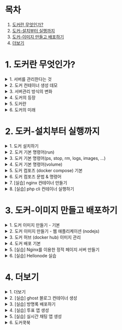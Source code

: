 # 목차

1. [도커란 무엇인가?](#1-도커란-무엇인가?)
2. [도커-설치부터 실행까지](#2-도커-설치부터-실행까지)
3. [도커-이미지 만들고 배포하기](#3-도커-이미지-만들고-배포하기)
4. [더보기](#4-더보기)

# 1. 도커란 무엇인가?

<details>
<summary>1. 서버를 관리한다는 것</summary>

## 1. 서버를 관리한다는 것 

### 개요
- 도커는 컨테이너 기반의 오픈소스 가상화 플랫폼
- 다른 도구와 마찬가지로 **어떤 문제**를 해결하기 위해 만들어졌고
그 방법이 많은 사람들에게 인기를 끌면서 널리 사용

</details>



<details>
<summary>2. 도커 컨테이너 생성 데모</summary>

## 2. 도커 컨테이너 생성 데모
</details>


<details>
<summary>3. 서버관리 방식의 변화</summary>

## 3. 서버관리 방식의 변화

### 가상머신 vs 도커
- 도커는 가상머신처럼 독립적으로 실행되지만 <br>
가상머신보다 빠르고<br>
가상머신보다 쉽고<br>
가상머신보다 효율적이다.<br>

</details>



<details>
<summary>4. 도커의 등장</summary>

## 4. 도커의 등장
### 도커의 등장
- 2013년에 DotCloud(현 Docker)에서 첫 공개
- 컨테이너: 격리된 환경에서 작동하는 프로세스
- 리눅스 커널의 여러 기술을 활용
- 하드웨어 가상화 기술보다 가벼움
- 이미지 단위로 프로세스 실행 환경을 구성

</details>

<details>
<summary> 5. 도커란 </summary>

## 5. 도커란
### VM vs Docker
![image](https://user-images.githubusercontent.com/28394879/130361223-3967168c-06b8-4787-843a-90b698b2a21a.png)

### 도커의 특징 - 확장성/이식성
- 도커가 설치되어 있다면 어디서든 컨테이너를 실행할 수 있음
- 특정 회사나 서비스에 종속적이지 않음
- 쉽게 개발서버를 만들 수 있고 테스트서버 생성도 간편함

### 도커의 특징 - 표준성
- 도커를 사용하지 않는 경우 ruby, nodejs, go php로 만든 서비스들의 배포 방식은 제각각 다름
- 컨테이너라는 표준으로 서버를 배포하므로 모든 서비스들의 배포과정이 동일해짐
- capistrano? fabric? ftp? 바이바이 ~

### 도커의 특징 - 이미지
- 이미지에서 컨테이너를 생성하기 떄문에 반드시 이미지를 만드는 과정이 필요
- Dockerfile을 이용하여 이미지를 만들고 처음부터 재현 가능
- 빌드 서버에서 이미지를 만들면 해당 이미지를 이미지 저장소에 저장하고 운영서버에서 이미지를 불러옴

### 도커의 특징 - 설정관리
- 설정은 보통 환경변수로 제어함
- MYSQL_PASS = password 와 같이 컨테이너를 띄울때 환경변수를 같이 지정
- 하나의 이미지가 환경변수에 따라 동적으로 설정파일을 생성하도록 만들어져야함

### 도커의 특징 - 자원관리
- 컨테이너는 삭제 후 새로 만들면 모든 데이터가 초기화 됨
- 업로드 파일을 외부 스토리지와 링크하여 사용하거나 S3같은 별도의 저장소가 필요
- 세션이나 캐시를 memcached나 redis와 같은 외부로 분리

### 도커가 가져온 변화
- 클라우드 이미지보다 관리하기 쉬움
- 다른 프로세스와 격리되어 가상머신처럼 사용하지만 성능저하 (거의)없음
- 복잡한 기술(namespace, cgroups, network, ...)을 몰라도 사용할 수 있음
- 이미지 빌드 기록이 남음
- 코드와 설정으로 관리 > 재현 및 수정 가능
- 오픈 소스 > 특정 회사 기술에 종속적이지 않음

</details>

<details>

<summary> 6. 도커의 미래 </summary>

## 6. 도커의 미래
### 쿠버네티스
- 여러대의 서버와 여러개의 서비스를 관리하기 쉽게 해줌
- 즉, 쿠버네티스 안에 여러개의 도커가 있음.

### 쿠버네티스 - 스케줄링 
- 컨테이너를 적당한 서버에 배포해 주는 작업
- 여러 대의 서버 중 가장 할일 없는 서버에 배포하거나 그냥 차례대로 배포 또는 아예 랜덤하게 배포
- 컨테이너 개수를 여러개로 늘리면 적당히 나눠서 배포하고 서버가 죽으면 실행 중이던 컨테이너를 다른 서버에 띄워줌

### 쿠버네티스 - 클러스터링
- 여러 개의 서버를 하나의 서버처럼 사용
- 작게는 몇 개 안되는 서버부터 많게는 수천 대의 서버를 하나의 클러스터로
- 여기저기 흩어져 있는 컨테이너도 가장 네트워크를 이용하여 마치 같은 서버에 있는 것처럼 쉽게 통신

### 쿠버네티스 - 서비스 디스커버리
- 서비스를 찾아주는 기능
- 클러스터 환경에서 컨테이너는 어느 서버에 생성될지 알 수 없고 다른 서버로 이동 할 수도 있음
- 따라서 컨테이너와 통신을 하기 위해서 어느 서버에서 실행중인지 알아야 하고 컨테이너가 생성되고 중지 될 때 어딘가에 IP와 Port같은 정보를 업데이트 해줘야 함
- 키-벨류 스토리지에 정보를 저장할 수도 있고 내부 DNS 서버를 이용

</details>

# 2. 도커-설치부터 실행까지

<details> <summary> 1. 도커 설치하기 </summary>

## 1. 도커 설치하기

### MacOS or Windows
- 도커는 기본적으로 linux를 지원하기 떄문에 MacOS와 Windows에 설치되는 Docker는 가상머신에 설치됨
- MacOS는 xhyve를 사용하고 Windows는 Hyper-V 사용
    - Windows Pro에서만 설치가 가능했으나 Windows WSL 2를 이용하여 Home 버전도 설치 가능
    - 그 외에 Windows 사용자는 VirtualBox에 ubuntu 리눅스를 설치하여 실


</details>

<details> <summary> 2. 도커 기본 명령어(run) </summary>

## 2. 도커 기본 명령어(run)
### run - 컨테이너 실행
- docker run [OPTIONS] IMAGE:[:TAG|@DIGEST] [COMMAND] [ARG...]
    - -d: detached mode (백그라운드 모드)
    - -p: 호스트와 컨테이너의 포트를 연결
    - -v: 호스트와 컨테이너의 디렉토리를 연결
    - -e: 컨테이너 내에서 사용할 환경변수 설정
    - --name: 컨테이너 이름 설정
    - --rm: 프로세스 종료시 컨테이너 자동 제거
    - -it: -i와 -t를 동시에 사용한 것으로 터미널 입력을 위한 옵션
    - --network: 네트워크 연결 

### ubuntu 20.04 컨테이너 만들기
- ```dokcer run ubuntu:20.04```
    - run 명령어를 사용하면 사용할 이미지가 저장되어 있는지 확인하고 없으면 다운로드(pull) 한 후
    컨테이너를 생성(create)하고 시작(start)합니다.
    - 컨테이너는 정상적으로 실행 됐지만 뭘 하라고 명령어를 전달하지 않았기 때문에 컨테이너는
    생성 되자마자 종료 됩니다. 컨테이너는 프로세스이기 때문에 실행중인
    프로세스가 없으면 컨테이너는 종료 됩니다.
    - 조금 더 자세하게 설명하면 도커 이미지마다 컨테이너가 만들어질때 실행할 명령어를 지정할 수 있고
    ubuntu:20.04는 "/bin/bash"가 지정되어 쉘이 실행되야 하지만, 입력 받을 수 있도록 "-it"
    옵션을 입력하지 않았기 떄문에 바로 실행이 종료 된 것이다.

### bin/sh 실행하기
- ```docker run  --rm -it ubuntu:20.04 /bin/sh```
    - 컨테이너 내부에 들어가기 위해 sh를 실행하고 키보드 입력을 위해 -it옵션을 준다.
    - 추가적으로 프로세스가 종료되면 컨테이너가 자동으로 삭제 되도록 --rm 옵션도 추가 한다.
    - --rm 옵션이 없다면 컨테이너가 종료되더라도 삭제되지 않고 남아 있어 수동으로 삭제 해야 한다.

### CentOS 실행하기
- ```docker run --rm -it centos:8 /bin/sh```
    - 도커는 다양한 리눅스 배포판을 실행할 수 있다. 공통점은 모두 동일한 커널을 사용한다는 점이다.
    - Ubuntu 또는 CentOS에 포함된 다양한 기본기능이 필요 없는 경우, Alpine 이라는 초소형(5MB)이미지를 사용할 수도 있다.

### 웹 어플리케이션 실행하기
- ``` docker run --rm -p 5678:5678 hashicorp/http-echo -text="hello world" ```
    - detached mode(백그라운드 모드)로 실행하기 위해 -d 옵션을 추가하고 -p 옵션을 추가하여 컨테이너 포트를 호스트의 포트로 연결하였다.
    - 브라우저를 열골 localhost:5678에 접속하면 메시지를 볼 수 있다.

### Redis 실행하기
- ```docker run --rm -p 1234:6379 redis```
    - redis라는 메모리기반 데이터베이스를 실행
    ``` 
    $ telnet localhost 1234 # telnet이 설치되어 있으면 접속 가능
    
    set hello world
    +OK
    get hello
    $5
    world
    quit
    ```

### MySQL 실행하기 
```
docker run -d -p 3306:3306 \
  -e MYSQL_ALLOW_EMPTY_PASSWORD=true \
  --name mysql \
  mysql:5.7
```
```
MySQL 데이터베이스를 실행한다.
docker exec -it mysql mysql 
create database wp CHARACTER SET utf8;
grant all privileges on wp.* to wp@'%' identified by 'wp';
flush privileges;
quit
```

### exec 명령어
- exec 명령어는 run 명령어와 달리 실행중인 도커 컨테이너에 접속할 때 사용하며
컨테이너 안에 ssh server등을 설치하지 않고 exec 명령어로 접속한다.
  
### 도커는 다양한 데이터베이스를 손쉽게 생성/삭제할 수 있기 때문에 개발할때도 많이 사용한다.

### 워드프레스 블로그 실행하기
```
docker run -d -p 8080:80 \
  -e WORDPRESS_DB_HOST=host.docker.internal \
  -e WORDPRESS_DB_NAME=wp \
  -e WORDPRESS_DB_USER=wp \
  -e WORDPRESS_DB_PASSWORD=wp \
  wordpress
```
- 앞에서 만든 MySQL을 실행한 상태에서 생성한다.
- 웹브라우저 localhost:8080으로 접속 한다.

</details>

<details> <summary> 3. 도커 기본 명령어(ps, stop, rm, logs, images, ...) </summary>

## 3. 도커 기본 명령어(ps, stop, rm, logs, images, ...)
### ps 명령어
- `docker ps`
  - 실행중인 컨테이너 목록을 확인하는 명령어
- `docker ps -a`
  - 중지된 컨테이너도 확인하려면 -a 옵션을 붙임 
  
### stop 명령어
- `docker stop [OPTIONS] CONTAINER [CONTAINER...]`
  - 실행중인 컨테이너를 중지하는 명령어
  - 실행중인 컨테이너를 하나 또는 여러개(띄어쓰기) 중지할 수 있다.
  
### rm 명령어
- `docker rm [OPTIONS] CONTAINER [CONTAINER...]`
  - 종료된 컨테이너를 완전히 제거하는 명령어

### logs 명령어
- `docker logs [OPTIONS] CONTAINER`
  - 컨테이너가 정상적으로 동작하는지 확인하는 좋은 방법은 로그를 확인하는 것이다.
  - 기본 옵션과 -f, --tail 옵션을 살펴보자. 

### images 명령어
- `docker images [OPTIONS] [REPOSITORY[:TAG]]`
  - 도커가 다운로드한 이미지 목록을 보는 명령어

### pull 명령어
- `docker pull [OPTIONS] NAME[:TAG|@DIGEST]`
  - 이미지를 다운로드하는 명령어
  - ex) `docker pull ubuntu:18.04`

### rmi 명령어
- `docker rmi [OPTIONS] IMAGE [IMAGE...]`
  - 이미지를 삭제하는 방법
  - images 명령어를 통해 얻는 이미지 목록에서 이미지 ID를 입력하면 삭제가 된다.
  단, 컨테이너가 실행중인 이미지는 삭제되지 않는다.

### network create 명령어
- `docker network create [OPTIONS] NETWORK`
  - 도커 컨테이너끼리 이름으로 통신할 수 있는 가상 네트워크를 만든다ㅣ.
- `docker network create app-network`
  - app-network 라는 이름으로 wordpress와 mysql이 통신할 네트워크를 만든다.

### network connect 명령어
- `docker network connect [OPTIONS] NETWORK CONTAINER`
  - 기존에 생성된 컨테이너에 네트워크를 추가한다.
- `docker network connect app-network mysql`
  - mysql 컨테이너에 네트워크를 추가한다.

### network option 명령어
```
  docker run -d -p 8080:80 \
  --network=app-network \
  -e WORDPRESS_DB_HOST=mysql \
  -e WORDPRESS_DB_NAME=wp \
  -e WORDPRESS_DB_USER=wp \
  -e WORDPRESS_DB_PASSWORD=wp \
  wordpress
```
- 워드프레스를 app-network에 속하게 하고 mysql을 이름으로 접근한다.
</details>

<details> <summary> 4. 도커 기본 명령어(volume) </summary>

## 4. 도커 기본 명령어(volume)

### volume mount (-v) 명령어
```
docker stop mysql
docker rm mysql
docker run -d -p 3306:3306 \
  -e MYSQL_ALLOW_EMPTY_PASSWORD=true \
  --network=app-network \
  --name mysql \
  -v /Users/singyeongdeog/mysql:/var/lib/mysql \
  mysql:5.7
```
- mysql을 삭제후에 다시 실행하면 워드프레스 사이트에서 데이터베이스 오류가 발생
- `-v` 옵션으로 내 pc에 데이터를 저장할 위치를 선택 
- `-v` 옵션을 안주게 되면 기본적으로 컨테이너를 삭제하면 저장 데이터들은 삭제됨

</details>



<details> <summary> 5. 도커 컴포즈 (docker compose) 기본 </summary>

## 5. 도커 컴포즈 (docker compose) 기본

- 도커 명령어들이 띄어 쓰기나 명령어들을 조심스럽게 써야 한다는 단점이 존재한다. 이걸 편하게 해주는 프로그램이 docker-compose이다.
- docker-compose는 기본적으로 docker-for-mac, docker-for-window를 설치하면 같이 설치 된다.

### 설치 확인 
```
$ docker-compose version
```
- 리눅스는 다음 명령어로 설치 해야 된다.
```
sudo curl -L "https://github.com/docker/compose/releases/download/1.26.0/
docker-compose-$(uname -s) 
sudo chmod +x /usr/local/bin/docker-compose
```

### docker-compose.yml
```
version: '2'
services:
  db:
    image: mysql:5.7
    volumes:
      - ./mysql:/var/lib/mysql
    restart: always
    environment:
      MYSQL_ROOT_PASSWORD: wordpress
      MYSQL_DATABASE: wordpress
      MYSQL_USER: wordpress
      MYSQL_PASSWORD: wordpress
  wordpress:
    image: wordpress:latest
    volumes:
      - ./wp:/var/www/html
    ports:
      - "8080:80"
    restart: always
    environment:
      WORDPRESS_DB_HOST: db:3306 
      WORDPRESS_DB_USER: wordpress
      WORDPRESS_DB_PASSWORD: wordpress
      WORDPRESS_DB_NAME: wordpress
```

### up 명령어
`docker-compose up -d`
- docker compose를 이용하여 mysql과 wordpress를 실행한다.
- docker-compose.yml 파일 위치에 가서 명령어를 입력해야한다.

### down 명령어
`docker-compose down`
- docker compose를 이용하여 mysql과 wordpress를 종료한다.

</details>


<details> <summary> 6. 도커 컴포즈 문법 & 명령어 </summary>

## 6. 도커 컴포즈 문법 & 명령어

## 6-1 도커 컴포즈 문법
### version
`version: '3'`

- docker-compose.yml 파일의 명세 버전
- docker-compose.yml 버전에 따라 지원하는 도커 에진 버전도 다름


### services
```
services:
  postgres:
  ...
  django:
  ...
```
- 실행할 컨테이너 정의
- docker run --name djange와 같다고 생각할 수 있음

### image
```
services:
  django:
    image: django-sample
```
- 컨테이너에 사용할 이미지 이름과 태그
- 태그를 생략하면 latest
- 이미지가 없으면 자동으로 pull

### ports
```
services:
  django:
    ...
    ports:
    -"8000:8000"
```
- 컨테이너와 연결할 포트(들)
- {호스트 포트}:{컨테이너 포트}

### environment
```
services:
  mysql:
    ...
    environment:
      - MYSQL_ROOT_PASSWORD=somewordpress:'3'
```
- 컨테이너에서 사용할 환경변수(들)
- {환경변수 이름}:{값}

### volumes
```
services:
  django:
    ...
    volumes:
      - ./app:/app
```
- 마운트하려는 디렉터리(들)
- {호스트 디렉터리}:{컨테이너 디렉터리}

### restart
```
services:
  django:
    restart: always
```
- 재시작 정책
  - restart: "no"
  - restart: always
  - restart: on-failure
  - restart: unless-stopped

### build
```
django:
  build:
    context: .
    dockerfile: ./compose/django/Dockerfile-dev
```
- 이미지를 자체 빌드 후 사용
- image 속성 대신 사용함
- 여기에 사용할 별도의 도커 파일이 필요함 

## 6-2 도커 컴포즈 명령어 

### up
- docker-compose.yml에 정의된 컨테이너를 실행
- docker-compose up
- docker-compose up -d
  - docker run의 -d 옵션과 동일
- docker-compose up --force-recreate
  - 컨테이너를 새로 만들기
- docker-compose up --build
  - 도커 이미지를 다시 빌드(build로 선언했을 때만)

### start
- 멈춘 컨테이너를 재개
- docker-compose start
- docker-compose start wordpress
  - wordpress 컨테이너만 재개 

### restart
- 컨테이너를 재시작
- docker-compose restart
- docker-compose restart wordpress
  - wordpress 컨테이너만 재시작
  
### stop
- 컨테이너 멈춤 
- docker-compose stop
- docker-compose stop wordpress
  - wordpress 컨테이너만 멈춤
  
### down  
- 컨테이너를 종료하고 삭제
- docker-compose down

### logs
- 컨테이너의 로그 
- docker-compose logs
- docker-compose logs -f
  - 로그 follow
  
### ps
- 컨테이너 목록
- docker-compose ps

### exec
- 실행중인 컨테이너에서 명령어 실행
- docker-compose exec {컨테이너 이름} {명령어}
- docker-compose exec wordpress bash

### build
- 컨테이너 build 부분에 정의된 내용대로 빌드
- build로 선언된 컨테이너만 빌드됨
- docker-compose build
- docker-compose build wordpress
  - wordpress 컨테이너만 build
  
</details>

<details> <summary> 7. [실습] nginx 컨테이너 만들기 </summary>

## 7. [실습] nginx 컨테이너 만들기

- 참고링크
  - https://hub.docker.com/_/nginx/
  
- 실습 정보
  - 이미지: nginx:latest
  - 포트: 80
  - HTML 경로: /usr/share/nginx/html
- 문제 > 다음 조건을 만족하는 컨테이너를 실행
  1. nginx 컨테이너를 50000 포트로 연결하여 실행
  2. 임의의 index.html파일을 만들고 이 파일 내요을 제공하는 nginx 컨테이너 실행 (docker run -v 옵션 활용)
  
[정답](./2.nginx)

</details>




<details> <summary> 8. [실습] php cli 컨테이너 실행하기 </summary>

## 8. [실습] php cli 컨테이너 실행하기

- 참고링크
  - https://hub.docker.com/_/php/

- 실습 정보
  - 이미지: php:7
  - 브라우저 접속이 아닌 CLI 테스트
- 문제 > 다음 조건을 만족하는 컨테이너를 실행
  다음 소스를 hello.php로 저장 
  
  `<?php phpinfo() ?>`
  1. hello.php를 php container로 실행 (-v 옵션으로 hello.php를 연결)
  2. 실행결과(php 설정 정보)를 확인 

[정답](./3.php-cli)

</details>




# 3. 도커-이미지 만들고 배포하기

<details> <summary> 1. 도커 이미지 만들기 - 기본 </summary>

## 1. 도커 이미지 만들기 - 기본

### 이미지란
- 도커는 레이어드 파일 시스템 기반
- AUFS, BTRFS, Overlayfs, ...
- 이미지는 프로세스가 실행되는 파일들의 집합(환경)
- 프로세스는 환경(파일)을 변경할 수 있음
- 이 환경을 저장해서 새로운 이미지를 만듬

### rootfs / Base Image
- 수정할 수 없는 읽기 전용 이미지
- ubuntu, centos, mysql, ...

### 상태변화 
![image](https://user-images.githubusercontent.com/28394879/131294568-26ac9084-16b3-4525-b334-dd7e0c5be0f1.png)

### 예시 - Git 설치
```
$ docker run -it --name git ubuntu:latest bash
root@2f8bfff679f9:/# git
bash: git: command not found
root@2f8bfff679f9:/# apt-get update
root@2f8bfff679f9:/# apt-get install -y git
root@2f8bfff679f9:/# git --version
git version 2.17.1
```

```
$docker images | grep ubuntu
ubuntu  latest    cf0f3ca922e0    5 days ago  64.2MB

$docker commit git ubuntu:git

$docker images | grep ubuntu
ubuntu git        f95008381e22    17 seconds ago 186MB
ubuntu  latest    cf0f3ca922e0    5 days ago  64.2MB
```


### 새로운 상태를 이미지로 저장 
![image](https://user-images.githubusercontent.com/28394879/131295286-bcd3fa4d-6136-4f24-8b2d-c911ed845ae6.png)


### 도커 이미지 이름 규칙
- docker build -t subicura/ubuntu:git01.
- subicura : 이름 공간(유저이름)
- ubuntu : 이미지 이름
- git01 : 태그
- 이름 공간이 없을 경우엔 공식 이미지 이다.


### 이미지를 만드는 자세
- TDD 하듯이 해야 됨.
- 한번에 성공하는 빌드는 없음
- 파란불(빌드 성공)이 뜰 떄까지 많은 빨간불(빌드 실패)를 경험함
- 일단 파란불이 켜져도 리팩토링을 통해 더 최적화된 이미지 생성


### Dockerfile
- FROM: 기본 이미지
- RUN: 쉘 명령어 실행
- CMD: 컨테이너 기본 실행 명령어 (Entrypoint의 인자로 사용)
- EXPOSE: 오픈되는 포트 정보
- ENV: 환경변수 설정
- ADD: 파일 또는 디렉토리 추가. URL/ZIP 사용가능
- COPY: 파일 또는 디렉토리 추가
- ENTRYPOINT: 컨테이너 기본 싫행 명령어
- VOLUME: 외부 마운트 포인트 생성
- USER: RUN, CMD, ENTRYPOINT를 실행하는 사용자
- WORKDIR: 작업 디렉토리 설정
- ARGS: 빌드타임 환경변수 설정
- LABEL: key - value 데이터
- ONBUILD: 다른 빌드의 베이스로 사용될 떄 사용하는 명령어

### 이미지 빌드하기
```
docker build -t {이미지명:이미지태그} {빌드 컨텍스트}
$ docker build -t sample:1 .
```
- 현재 디렉토리의 Dockerfile로 빌드
  - -f <Dockerfile 위치> 옵션을 사용해 다른 위치의 Dockerfile 파일 사용 가능
  - -t 명령어로 도커 이미지 이름을 지정
  - {네임스페이스}/{이미지이름}:{태그} 형식
- 마지막에는 빌드 컨텍스트 위치를 지정
  - 현재 디렉터리를 의미하는 점(.)을 주로 사용
  - 필요한 경우 다른 디렉터리를 지정할 수도 있음
  

### .dockerignore
- .gitignore와 비슷한 역할
- 도커 빌드 컨텍스트에서 지정된 패턴의 파일을 무시
- .git이나 민감한 정보를 제외하는 용도로 주로 사용
- .git이나 에셋 디렉터리만 제외시켜도 빌드 속도 개선
- 이미지 빌드 시에 사용하는 파일은 제외시키면 안 됨

### Git을 설치한 ubuntu 이미지
```
FROM ubuntu:latest
RUN apt-get update
RUN apt-get install -y git
```
- Dockerfile을 만들고 빌드 한다.
```
$ docker build -t ubuntu:git-dockerfile .
$ docker images | grep ubuntu
```
- [Dockerfile](4.git/Dockerfile)

</details>





<details> <summary> 2. 도커 이미지 만들기 - 웹 애플리케이션 (nodejs) </summary>

## 2. 도커 이미지 만들기 - 웹 애플리케이션 (nodejs)

### Nodejs 웹 애플리케이션
```
$ npm init
$ npm i fastify --save
```
- 소스 파일 복사 > COPY 명령어
- node_modules 제외 > .dockerignore
```
# 1. node 설치
FROM ubuntu:20.04
RUN apt-get update
RUN DEBIAN_FRONTEND=noninteractive apt-get install -y nodejs npm

# 2. 소스 복사 (현재 내 디렉토리에 있는 모든 파일을 /usr/src/app에 복사)
COPY . /usr/src/app

# 3. Nodejs 패키지 설치 ( /usr/src/app으로 이동 후 npm install 실행)
WORKDIR /usr/src/app
RUN npm install

# 4. WEB 서버 실행 (Listen 포트 정의)
EXPOSE 3000
CMD node app.js
```

`node_modules/*` - .dockerignore

- 이미지 빌드하기
  - `docker build -t subicura/app .`
- 컨테이너 실행하기
  - `docker run --rm -d -p 3000:3000 subicura/app`

### Nodejs 웹 애플리케이션 node 이미지 사용
```
# 1. node 이미지 사용 / 여기부분을 3줄이였는데 1줄로 변경
FROM node:12
# 2. 소스 복사
COPY . /usr/src/app
# 3. Nodejs 패키지 설치
WORKDIR /usr/src/app
RUN npm install
# 4. WEB 서버 실행 (Listen 포트 정의)
EXPOSE 3000
CMD node app.js
```

### Nodejs 웹 애플리케이션 패키지 우선 복사 최적화
```
# 1. node 이미지 사용
FROM node:12
# 2. 패키지 우선 복사
COPY ./package* /usr/src/app/
WORKDIR /usr/src/app
RUN npm install
# 3. 소스 복사
COPY . /usr/src/app
# 4. WEB 서버 실행 (Listen 포트 정의)
EXPOSE 3000
CMD node app.js
```

### Nodejs 웹 애플리케이션 alpine 사용으로 SIZE 줄이기
```
# 1. node 이미지 사용 (alpine: 사용하지 않는 파일을 다 제거한 버전)
FROM node:12-alpine
# 2. 패키지 우선 복사
COPY ./package* /usr/src/app/
WORKDIR /usr/src/app
RUN npm install
# 3. 소스 복사
COPY . /usr/src/app
# 4. WEB 서버 실행 (Listen 포트 정의)
EXPOSE 3000
CMD node app.js
```

### FROM
`FROM [--platform=<platform>] <image>[:<tag>] [AS <name>]`
- 베이스 이미지 지정
- FROM ubuntu:latest
- FROM node:12
- FROM python:3

### COPY
`COPY [--chown=<user>:<group>] <src>... <dest>`
- 파일 또는 디렉토리 추가
- COPY index.html /var/www/html/
- COPY ./app /usr/src/app

### RUN
`RUN <command>`
- 명령어 실행
- RUN apt-get update
- RUN npm install

### WORKDIR
`WORKDIR /path/to/workdir`
- 작업 디렉토리 변경
- WORKDIR /app

### EXPOSE
`EXPOSE 3000`
- 컨테이너에서 사용하는 포트 정보
- EXPOSE 8000

### CMD
```
CMD ["executable","param1","param2"]
CMD command param1 param2
```
- 테이너 생성시 실행할 명령어
- CMD ["node","app.js"]
- CMD node app.js

  
</details>






<details> <summary> 3. 도커 허브 (docker hub) 이미지 관리  </summary>

## 3. 도커 허브 (docker hub) 이미지 관리

### 이미지 저장 명령어 
- docker login
- docker push {ID}/example
- docker pull {ID}/example

### 이미지 저장 & 불러오기
![image](https://user-images.githubusercontent.com/28394879/131339003-19f27126-bdaf-42b7-8ee6-ca82759156f0.png)



</details>





<details> <summary> 4. 도커 배포 기본 </summary>

## 4. 도커 배포 기본

### 배포하기
`docker run -d -p 3000:3000 subicura/app`
- 컨테이너 실행 = 이미지 pull + 컨테이너 start

</details>






<details> <summary> 5. [실습] Nginx를 이용한 정적 페이지 서버 만들기 </summary>

## 5. [실습] Nginx를 이용한 정적 페이지 서버 만들기

- 참고링크: https://hub.docker.com/_/nginx/
- 실습 정보
  - 이미지: nginx:latest
  - 포트: 80
  - HTML 경로: /usr/share/nginx/html
- 문제 > 다음 조건을 만족하는 이미지를 만들고 컨테이너를 실행 해라.
  1. index.html 을 만들고 빌드할 때 복사 (-v 옵션 사용 아님)
  ```
  <html>
  <head>
    <title>도커 이미지 예제</title>
    <meta http-equiv="Content-Type" content="text/html; charset=utf-8"/>
  </head>
  <body>
    <h1>Nginx 서버를 도커 이미지로 만들었습니다.</h1>
  </body>
  </html>
  ```
- [정답](6.nginx)

</details>






<details> <summary> 6. [실습] Hellonode 실습 </summary>

## 6. [실습] Hellonode 실습
- node.js 기반의 웹서비스를 빌드한다.
- 빌드한 이미지를 실행한다.
- 설명
  - Hello, World! Hostname: 0340bdc376e5
  - 포트 - 8080
  - 소스파일
    - server.js
    - ```
      const http = require('http');
      const os = require('os');
      
      const port = process.env.PORT || 8080;
      
      process.on('SIGINT', function() {
      console.log('shutting down...');
      process.exit(1);
      });
      
      var handleRequest = function(request, response) {
      console.log(`Received request for URL: ${request.url}`);
      response.writeHead(200);
      response.end(`Hello, World!\nHostname: ${os.hostname()}\n`);
      };
      
      var www = http.createServer(handleRequest);
      www.listen(port, () => {
      console.log(`server listening on port ${port}`);
      });
      ```
- 문제) 다음 조건을 만족하는 이미지를 만들고 컨테이너를 실행해라
  1. hellonode:latest 이미지를 만든다.
  2. 호트스의 60000 포트로 오픈한다.

- [정답](7.hellonode)

</details>


# 4. 더보기

<details> <summary> 1. 더보기 </summary>

## 1. 더보기

### 더보기 
- 이미지를 만들기 위한 다양한 쉘 스크립트 & 환경변수 사용
- CI/CD 자동빌드, 자동배포, blue & green 배포 / 무중단 배포하기
- 모니터링, 로그
- 가상 네트워크
- 보안
- 쿠버네티스 (kubernetes)
- 이스티오 서비스매시 (istio)


</details>





<details> <summary> 2. [실습] ghost 블로그 컨테이너 생성 </summary>

## 2. [실습] ghost 블로그 컨테이너 생성

- Ghost 블로그를 컨테이너로 실행하고 외부에서 접속 가능하게 포트를 노출한다.
- 참고 링크
  - https://hub.docker.com/_/ghost
- 컨테이너 이미지 정보
  - 이미지: ghost:latest
  - 리스닝포트: 2368
  - 데이터저장: /var/lib/ghost/content
- 실습 내용
  1. 60000 포트로 오픈
  2. 업로드 데이터가 유실되지 않게 볼륨을 마운트
  3. 관리자에서 미리보기 페이지가 정상작동하도록 환경변수를 설정
  4. docker-compose.yml 파일로 작성

- [정답](8.ghost)

</details>









<details> <summary> 3. [실습] 방명록 배포하기 </summary>

## 3. [실습] 방명록 배포하기

- Frontend, Backend, Database로 이루어진 웹 서비스를 배포한다.
- 각각의 서비스를 바라보는 endpoint를 환경변수로 지정할 수 있다.
- 호스트 네트워크 방식, 가상 네트워크 방식, docker-compose 방식을 사용한다.

- 실습 설명
![image](https://user-images.githubusercontent.com/28394879/131345641-d2ae5914-a8f7-4cc3-907c-537b2dc7ce7b.png)

- 실행 순서
  1. mongodb
  2. backend (mongodb를 바라봄)
  3. frontend (backend를 바라봄)
  
- frontend
  - 이미지: subicura/guestbook-frontend:latest
  - 포트: PORT 환경변수에 지정한대로 사용함
  - 환경변수
    - PORT: 리스닝 포트로 설정
    - GUESTBOOK_API_ADDR: Backend 서버 주소 ex) backend:8000

- backend
  - 이미지: subicura/guestbook-backend:latest
  - 포트: PORT 환경변수에 지정한대로 사용함
  - 환경변수
    - PORT: 리스닝 포트로 설정
    - GUESTBOOK_DB_ADDR: DB 서버 주소 ex) mongodb: 27017
  
- mongodb
  - 이미지: mongo:4
  - 포트: 27017
  
- 실습내용
  1. 62000 포트로 서버를 오픈
  2. docker-compose.yml 파일로 작성

- [정답](9.guestbook)

</details>









<details> <summary> 4. [실습] 투표 앱 생성 </summary>

## 4. [실습] 투표 앱 생성

- 깃 리파지토리를 clone 후 진행
- 필요한 이미지를 직접 빌드하여 만듬
- 여러개의 마이크로서비스를 연결

- 참고링크: https://gitlab.com/44bits.io/workshop-voting.git
  ![image](https://user-images.githubusercontent.com/28394879/131346205-16d5614e-0307-467a-9f63-73a13c981566.png)
  
- 컨테이너 이미지 정보
  - vote
    - 소스경로: ./vote
    - 포트: 80
    - voting-vote 이미지로 빌드
  - redis
    - 이미지: redis:alpine
    - redis 이름으로 서비스를 생성
  - worker
    - 소스경로: ./worker
    - 포트: 없음
    - voting-worker 이미지로 빌드
  - db
    - 이미지: postgres:9.4
    - db 이름으로 서비스를 생성
  - result
    - 소스경로: ./result
    - 포트: 80
    - voting-result 이미지로 빌드

- 실습 내용
  1. 5개의 서비스를 하나의 docker-compose.yml로 만듭니다. 
  2. vote는 60001로 오픈합니다. 
  3. result는 60002로 오픈합니다. 
  4. docker-compose.yml 파일로 작성합니다.

- [정답](10.vote-app)

</details>






<details> <summary> 5. [실습] 실시간 채팅 앱 생성 </summary>

## 5. [실습] 실시간 채팅 앱 생성

- hasura를 이용하여 채팅 앱을 만듭니다. 
- 처음 듣는 서비스를 문서를 보고 구성하는 방법을 익힙니다. 
- 문서가 오래되었을수도 있고 원하는 버전과 다른 설명이 있을 수 있음을 알아봅니다.

- 참조 링크
  - https://gitlab.com/44bits.io/workshop-chatpp.git
  - https://hasura.io/
  - https://hub.docker.com/r/hasura/graphql-engine
  - https://docs.hasura.io/1.0/graphql/manual/migrations/auto-apply-migrations.html

- 컨테이너 이미지 정보
  - frontend
    - 소스 경로: ./
    - 포트: 8080
    - src/index.js에서 HASURA_GRAPHQL_ENGINE_HOSTNAME을 테스트하는 IP로 변경합니다.
    - chatapp 이미지로 빌드합니다.

  - backend (hasura)
    - 마이그레이션 폴더: ./hasura/migrations
    - 포트: 8080
    - hasura 이미지 중에 마이그레이션을 위한 이미지를 사용합니다.

- 실습내용
1. frontend를 60003 포트로 오픈합니다.
2. backend를 60004 포트로 오픈합니다.
3. 60004로 접속하여 테이블이 잘 생성되었는지 확인합니다.
4. 60003으로 테스트합니다.
5. docker-compose.yml 파일로 작성합니다.

</details>








<details> <summary> 6. 도커쿡북 </summary>

## 6. 도커쿡북



</details>

